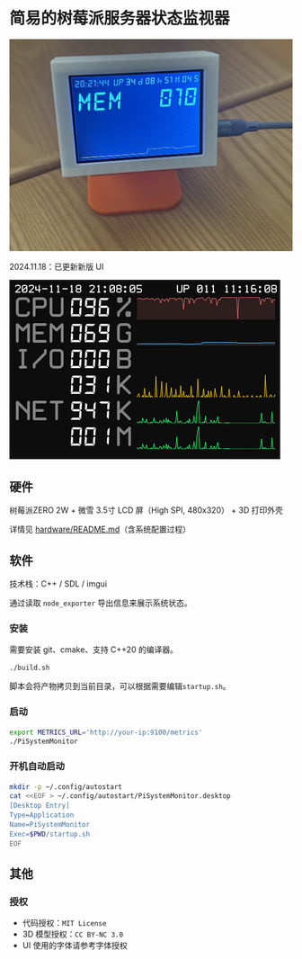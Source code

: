 # 简易的树莓派服务器状态监视器

![demo](./hardware/demo.jpg)

2024.11.18：已更新新版 UI

![demo](./software/demo.png)

## 硬件

树莓派ZERO 2W + 微雪 3.5寸 LCD 屏（High SPI, 480x320） + 3D 打印外壳

详情见 [hardware/README.md](./hardware/README.md)（含系统配置过程）

## 软件

技术栈：C++ / SDL / imgui

通过读取 `node_exporter` 导出信息来展示系统状态。

### 安装

需要安装 git、cmake、支持 C++20 的编译器。

```bash
./build.sh
```

脚本会将产物拷贝到当前目录，可以根据需要编辑`startup.sh`。

### 启动

```bash
export METRICS_URL='http://your-ip:9100/metrics'
./PiSystemMonitor
```

### 开机自动启动

```bash
mkdir -p ~/.config/autostart
cat <<EOF > ~/.config/autostart/PiSystemMonitor.desktop
[Desktop Entry]
Type=Application
Name=PiSystemMonitor
Exec=$PWD/startup.sh
EOF
```

## 其他

### 授权

- 代码授权：`MIT License`
- 3D 模型授权：`CC BY-NC 3.0`
- UI 使用的字体请参考字体授权
